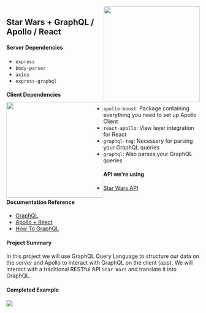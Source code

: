 <img src="https://upload.wikimedia.org/wikipedia/commons/thumb/a/a7/React-icon.svg/1280px-React-icon.svg.png" width='250' align='right' />
<img src="https://upload.wikimedia.org/wikipedia/commons/thumb/1/17/GraphQL_Logo.svg/2000px-GraphQL_Logo.svg.png" width='250' align='left' />

## Star Wars + GraphQL / Apollo / React

#### Server Dependencies
- `express`
- `body-parser`
- `axios`   
- `express-graphql`

#### Client Dependencies
- `apollo-boost`: Package containing everything you need to set up Apollo Client
- `react-apollo`: View layer integration for React
- `graphql-tag`: Necessary for parsing your GraphQL queries
- `graphql`: Also parses your GraphQL queries

#### API we're using
- [Star Wars API](https://swapi.co/)

#### Documentation Reference
- [GraphQL](http://graphql.org/learn/)
- [Apollo + React](https://www.apollographql.com/docs/react/)
- [How To GraphQL](https://www.howtographql.com/)

#### Project Summary  
In this project we will use GraphQL Query Language to structure our data on the server and Apollo to interact with GraphQL on the client (app). We will interact with a traditional RESTful API `Star Wars` and translate it into GraphQL.

#### Completed Example
<img src='https://gfycat.com/AnotherArcticFox'> 

#### 